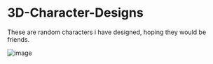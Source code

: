 # 3D-Character-Designs
These are random characters i have designed, hoping they would be friends.

![image](https://github.com/user-attachments/assets/c3f45462-63c0-4b3f-a574-150067217f94)
